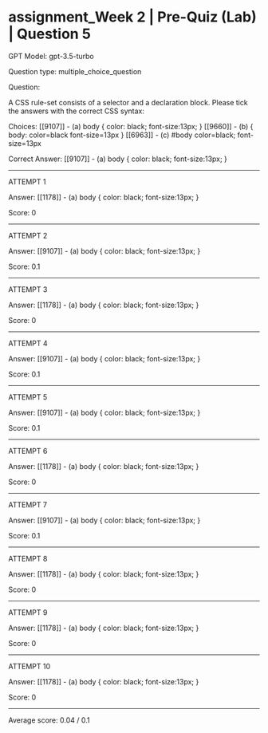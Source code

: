 # assignment_Week 2 | Pre-Quiz (Lab) | Question 5

GPT Model: gpt-3.5-turbo

Question type: multiple_choice_question

Question:
<div><span> A CSS rule-set consists of a selector and a declaration block. Please tick the answers with the correct CSS syntax:</span></div>

Choices:
[[9107]] - (a) body { color: black; font-size:13px; }
[[9660]] - (b) { body: color=black font-size=13px }
[[6963]] - (c) #body color=black; font-size=13px

Correct Answer:
[[9107]] - (a) body { color: black; font-size:13px; }

****************************************

ATTEMPT 1

Answer: 
[[1178]] - (a) body { color: black; font-size:13px; }

Score: 0

--------------------

ATTEMPT 2

Answer:
[[9107]] - (a) body { color: black; font-size:13px; }

Score: 0.1

--------------------

ATTEMPT 3

Answer: 
[[1178]] - (a) body { color: black; font-size:13px; }

Score: 0

--------------------

ATTEMPT 4

Answer:
[[9107]] - (a) body { color: black; font-size:13px; }

Score: 0.1

--------------------

ATTEMPT 5

Answer: 
[[9107]] - (a) body { color: black; font-size:13px; }

Score: 0.1

--------------------

ATTEMPT 6

Answer: 
[[1178]] - (a) body { color: black; font-size:13px; }

Score: 0

--------------------

ATTEMPT 7

Answer:
[[9107]] - (a) body { color: black; font-size:13px; }

Score: 0.1

--------------------

ATTEMPT 8

Answer: 
[[1178]] - (a) body { color: black; font-size:13px; }

Score: 0

--------------------

ATTEMPT 9

Answer: 
[[1178]] - (a) body { color: black; font-size:13px; }

Score: 0

--------------------

ATTEMPT 10

Answer: 
[[1178]] - (a) body { color: black; font-size:13px; }

Score: 0

--------------------

Average score: 0.04 / 0.1
